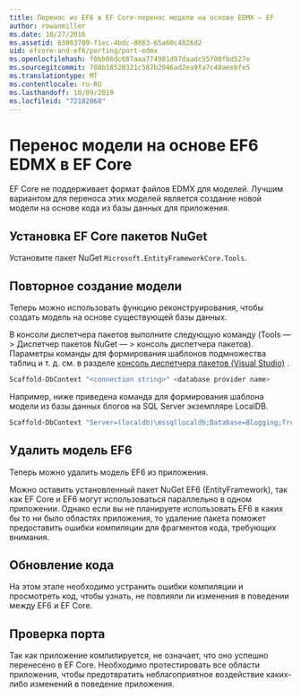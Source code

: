 ```yaml
---
title: Перенос из EF6 в EF Core-перенос модели на основе EDMX — EF
author: rowanmiller
ms.date: 10/27/2016
ms.assetid: 63003709-f1ec-4bdc-8083-65a60c4826d2
uid: efcore-and-ef6/porting/port-edmx
ms.openlocfilehash: f0bb06dc687aaa774981d97daadc55f00fbd527e
ms.sourcegitcommit: 708b18520321c587b2046ad2ea9fa7c48aeebfe5
ms.translationtype: MT
ms.contentlocale: ru-RU
ms.lasthandoff: 10/09/2019
ms.locfileid: "72182068"
---
```

# <a name="porting-an-ef6-edmx-based-model-to-ef-core"></a>Перенос модели на основе EF6 EDMX в EF Core

EF Core не поддерживает формат файлов EDMX для моделей. Лучшим вариантом для переноса этих моделей является создание новой модели на основе кода из базы данных для приложения.

## <a name="install-ef-core-nuget-packages"></a>Установка EF Core пакетов NuGet

Установите пакет NuGet `Microsoft.EntityFrameworkCore.Tools`.

## <a name="regenerate-the-model"></a>Повторное создание модели

Теперь можно использовать функцию реконструирования, чтобы создать модель на основе существующей базы данных.

В консоли диспетчера пакетов выполните следующую команду (Tools — > Диспетчер пакетов NuGet — > консоль диспетчера пакетов). Параметры команды для формирования шаблонов подмножества таблиц и т. д. см. в разделе [консоль диспетчера пакетов (Visual Studio)](../../core/miscellaneous/cli/powershell.md) .

``` powershell
Scaffold-DbContext "<connection string>" <database provider name>
```

Например, ниже приведена команда для формирования шаблона модели из базы данных блогов на SQL Server экземпляре LocalDB.

``` powershell
Scaffold-DbContext "Server=(localdb)\mssqllocaldb;Database=Blogging;Trusted_Connection=True;" Microsoft.EntityFrameworkCore.SqlServer
```

## <a name="remove-ef6-model"></a>Удалить модель EF6

Теперь можно удалить модель EF6 из приложения.

Можно оставить установленный пакет NuGet EF6 (EntityFramework), так как EF Core и EF6 могут использоваться параллельно в одном приложении. Однако если вы не планируете использовать EF6 в каких бы то ни было областях приложения, то удаление пакета поможет предоставить ошибки компиляции для фрагментов кода, требующих внимания.

## <a name="update-your-code"></a>Обновление кода

На этом этапе необходимо устранить ошибки компиляции и просмотреть код, чтобы узнать, не повлияли ли изменения в поведении между EF6 и EF Core.

## <a name="test-the-port"></a>Проверка порта

Так как приложение компилируется, не означает, что оно успешно перенесено в EF Core. Необходимо протестировать все области приложения, чтобы предотвратить неблагоприятное воздействие каких-либо изменений в поведение приложения.
